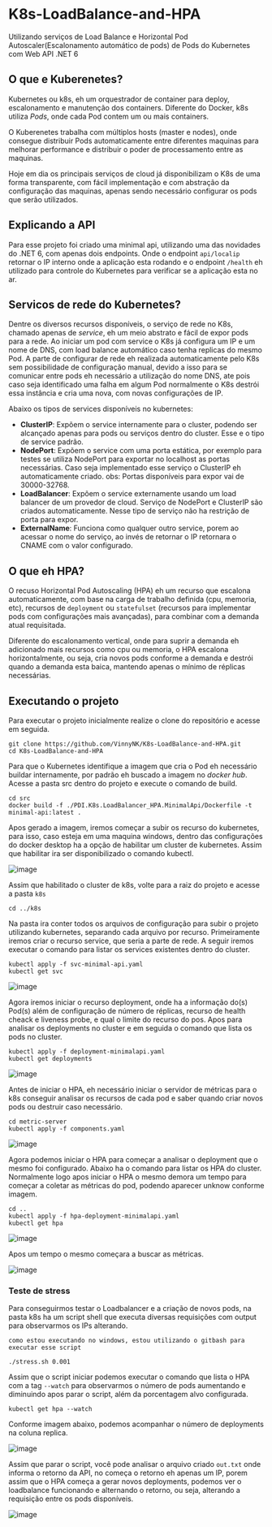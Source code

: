 # K8s-LoadBalance-and-HPA
Utilizando serviços de Load Balance e Horizontal Pod Autoscaler(Escalonamento automático de pods) de Pods do Kubernetes com Web API .NET 6

## O que e Kuberenetes?
  Kubernetes ou k8s, eh um orquestrador de container para deploy, escalonamento e manutenção dos containers. Diferente do Docker, k8s utiliza *Pods*, onde cada Pod contem um ou mais containers.
  
   O Kuberenetes trabalha com múltiplos hosts (master e nodes), onde consegue distribuir Pods automaticamente entre diferentes maquinas para melhorar performance e distribuir o poder de processamento entre as maquinas.
   
   Hoje em dia os principais serviços de cloud já disponibilizam o K8s de uma forma transparente, com fácil implementação e com abstração da configuração das maquinas, apenas sendo necessário configurar os pods que serão utilizados.

## Explicando a API
  Para esse projeto foi criado uma minimal api, utilizando uma das novidades do .NET 6, com apenas dois endpoints. Onde o endpoint ```api/localip``` retornar o IP interno onde a aplicação esta rodando e o endpoint ```/health``` eh utilizado para controle do Kubernetes para verificar se a aplicação esta no ar.

## Servicos de rede do Kubernetes?
  Dentre os diversos recursos disponíveis, o serviço de rede no K8s, chamado apenas de *service*, eh um meio abstrato e fácil de expor pods para a rede. Ao iniciar um pod com service o K8s já configura um IP e um nome de DNS, com load balance automático caso tenha replicas do mesmo Pod. A parte de configurar de rede eh realizada automaticamente pelo K8s sem possibilidade de configuração manual, devido a isso para se comunicar entre pods eh necessário a utilização do nome DNS, ate pois caso seja identificado uma falha em algum Pod normalmente o K8s destrói essa instância e cria uma nova, com novas configurações de IP.
  
  Abaixo os tipos de services disponíveis no kubernetes:
  
- **ClusterIP**: Expõem o service internamente para o cluster, podendo ser alcançado apenas para pods ou serviços dentro do cluster. Esse e o tipo de service padrão.
- **NodePort**: Expõem o service com uma porta estática, por exemplo para testes se utiliza NodePort para exportar no localhost as portas necessárias. Caso seja implementado esse serviço o ClusterIP eh automaticamente criado. obs: Portas disponíveis para expor vai de 30000-32768.
- **LoadBalancer**: Expõem o service externamente usando um load balancer de um provedor de cloud. Serviço de NodePort e ClusterIP são criados automaticamente. Nesse tipo de serviço não ha restrição de porta para expor.
- **ExternalName**: Funciona como qualquer outro service, porem ao acessar o nome do serviço, ao invés de retornar o IP retornara o CNAME com o valor configurado.

## O que eh HPA?
  O recuso Horizontal Pod Autoscaling (HPA) eh um recurso que escalona automaticamente, com base na carga de trabalho definida (cpu, memoria, etc), recursos de ```deployment``` ou ```statefulset``` (recursos para implementar pods com configurações mais avançadas), para combinar com a demanda atual requisitada.
  
  Diferente do escalonamento vertical, onde para suprir a demanda eh adicionado mais recursos como cpu ou memoria, o HPA escalona horizontalmente, ou seja, cria novos pods conforme a demanda e destrói
quando a demanda esta baica, mantendo apenas o mínimo de réplicas necessárias.

## Executando o projeto
Para executar o projeto inicialmente realize o clone do repositório e acesse em seguida.
```
git clone https://github.com/VinnyNK/K8s-LoadBalance-and-HPA.git
cd K8s-LoadBalance-and-HPA
```

Para que o Kubernetes identifique a imagem que cria o Pod eh necessário buildar internamente, por padrão eh buscado a imagem no *docker hub*. Acesse a pasta src dentro do projeto e execute o comando de build.
```
cd src
docker build -f ./PDI.K8s.LoadBalancer_HPA.MinimalApi/Dockerfile -t minimal-api:latest .
```

Apos gerado a imagem, iremos começar a subir os recurso do kubernetes, para isso, caso esteja em uma maquina windows, dentro das configurações do docker desktop ha a opção de habilitar um cluster de kubernetes. Assim que habilitar ira ser disponibilizado o comando kubectl.

![image](https://user-images.githubusercontent.com/28060427/145230374-df27b6ed-807c-4600-9db9-9094754edf09.png)

Assim que habilitado o cluster de k8s, volte para a raiz do projeto e acesse a pasta ```k8s```
```
cd ../k8s
```

Na pasta ira conter todos os arquivos de configuração para subir o projeto utilizando kubernetes, separando cada arquivo por recurso.
Primeiramente iremos criar o recurso service, que seria a parte de rede. A seguir iremos executar o comando para listar os services existentes dentro do cluster.
```
kubectl apply -f svc-minimal-api.yaml
kubectl get svc
```
![image](https://user-images.githubusercontent.com/28060427/145243424-2593587f-db2c-47f5-8c47-bae4e53b3121.png)

Agora iremos iniciar o recurso deployment, onde ha a informação do(s) Pod(s) além de configuração de número de réplicas, recurso de health cheack e liveness probe, e qual o limite do recurso do pos. Apos para analisar os deployments no cluster e em seguida o comando que lista os pods no cluster.
```
kubectl apply -f deployment-minimalapi.yaml
kubectl get deployments
```
![image](https://user-images.githubusercontent.com/28060427/145243684-19b10110-8de3-4e92-b98b-236d8d78f82b.png)

Antes de iniciar o HPA, eh necessário iniciar o servidor de métricas para o k8s conseguir analisar os recursos de cada pod e saber quando criar novos pods ou destruir caso necessário.
```
cd metric-server
kubectl apply -f components.yaml
```
![image](https://user-images.githubusercontent.com/28060427/145244070-7fbfb6ba-1c46-49d3-8907-03d0139bd9ae.png)

Agora podemos iniciar o HPA para começar a analisar o deployment que o mesmo foi configurado. Abaixo ha o comando para listar os HPA do cluster. Normalmente logo apos iniciar o HPA o mesmo demora um tempo para começar a coletar as métricas do pod, podendo aparecer unknow conforme imagem.
```
cd ..
kubectl apply -f hpa-deployment-minimalapi.yaml
kubectl get hpa
```
![image](https://user-images.githubusercontent.com/28060427/145244486-724119ed-57b0-46cb-b19f-a98e3e61ca2f.png)


Apos um tempo o mesmo começara a buscar as métricas.

![image](https://user-images.githubusercontent.com/28060427/145244649-8d5c6033-9c76-42a2-9780-4d0891d377b0.png)

### Teste de stress
  Para conseguirmos testar o Loadbalancer e a criação de novos pods, na pasta k8s ha um script shell que executa diversas requisições com output para observarmos os IPs alterando.
  ```
  como estou executando no windows, estou utilizando o gitbash para executar esse script
  
  ./stress.sh 0.001
  ```
  
  Assim que o script iniciar podemos executar o comando que lista o HPA com a tag ```--watch``` para observarmos o número de pods aumentando e diminuindo apos parar o script, além da porcentagem alvo configurada.
  
  ```
  kubectl get hpa --watch
  ```
  
Conforme imagem abaixo, podemos acompanhar o número de deployments na coluna replica.

![image](https://user-images.githubusercontent.com/28060427/145255073-936400ab-a030-4120-8ebd-adfb58a3299f.png)

  
  Assim que parar o script, você pode analisar o arquivo criado ```out.txt``` onde informa o retorno da API, no começa o retorno eh apenas um IP, porem assim que o HPA começa a gerar novos deployments, podemos ver o loadbalance funcionando e alternando o retorno, ou seja, alterando a requisição entre os pods disponíveis.
  
  ![image](https://user-images.githubusercontent.com/28060427/145255239-fd843fce-59ad-4ccd-b140-88b74bb82987.png)

